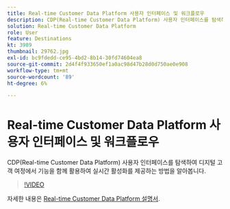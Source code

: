 ```yaml
---
title: Real-time Customer Data Platform 사용자 인터페이스 및 워크플로우
description: CDP(Real-time Customer Data Platform) 사용자 인터페이스를 탐색하여 디지털 고객 여정에서 기능을 함께 활용하여 실시간 활성화를 제공하는 방법을 알아봅니다.
solution: Real-time Customer Data Platform
role: User
feature: Destinations
kt: 3989
thumbnail: 29762.jpg
exl-id: bc9fdedd-ce95-4bd2-8b14-30fd74604ea8
source-git-commit: 2d4f4f933650ef1a0ac98d47b28d0d750ae0e908
workflow-type: tm+mt
source-wordcount: '89'
ht-degree: 6%

---
```


# Real-time Customer Data Platform 사용자 인터페이스 및 워크플로우

CDP(Real-time Customer Data Platform) 사용자 인터페이스를 탐색하여 디지털 고객 여정에서 기능을 함께 활용하여 실시간 활성화를 제공하는 방법을 알아봅니다.

>[!VIDEO](https://video.tv.adobe.com/v/29762?quality=12&learn=on)

자세한 내용은 [Real-time Customer Data Platform 설명서](https://experienceleague.adobe.com/docs/experience-platform/rtcdp/overview.html?lang=ko).
